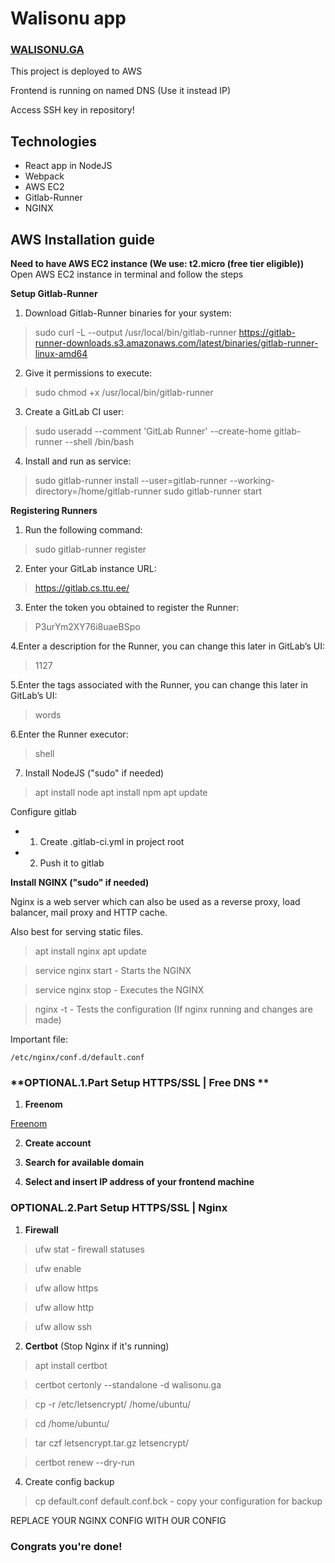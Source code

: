 # Walisonu app

### **[WALISONU.GA](https://walisonu.ga)**
This project is deployed to AWS

Frontend is running on named DNS (Use it instead IP)

Access SSH key in repository! 

## Technologies

- React app in NodeJS
- Webpack
- AWS EC2
- Gitlab-Runner
- NGINX

## AWS Installation guide

**Need to have AWS EC2 instance (We use: t2.micro (free tier eligible))**
Open AWS EC2 instance in terminal and follow the steps

**Setup Gitlab-Runner**
1. Download Gitlab-Runner binaries for your system:
>sudo curl -L --output /usr/local/bin/gitlab-runner https://gitlab-runner-downloads.s3.amazonaws.com/latest/binaries/gitlab-runner-linux-amd64

2. Give it permissions to execute:
> sudo chmod +x /usr/local/bin/gitlab-runner

3. Create a GitLab CI user:
>sudo useradd --comment 'GitLab Runner' --create-home gitlab-runner --shell /bin/bash

4. Install and run as service:
>sudo gitlab-runner install --user=gitlab-runner --working-directory=/home/gitlab-runner
sudo gitlab-runner start

**Registering Runners**

1. Run the following command:
>sudo gitlab-runner register

2. Enter your GitLab instance URL:
>https://gitlab.cs.ttu.ee/

3. Enter the token you obtained to register the Runner:
>P3urYm2XY76i8uaeBSpo

4.Enter a description for the Runner, you can change this later in GitLab’s UI:
>1127

5.Enter the tags associated with the Runner, you can change this later in GitLab’s UI:
>words

6.Enter the Runner executor:
>shell

7. Install NodeJS ("sudo" if needed)
>apt install node
apt install npm
apt update


Configure gitlab
- 1. Create .gitlab-ci.yml in project root
- 2. Push it to gitlab

 **Install NGINX ("sudo" if needed)**

Nginx is a web server which can also be used as a reverse proxy, load balancer, mail proxy and HTTP cache.

Also best for serving static files.

>apt install nginx
apt update

>service nginx start - Starts the NGINX

>service nginx stop   - Executes the NGINX

> nginx -t              - Tests the configuration (If nginx running and changes are made)

Important file:

	/etc/nginx/conf.d/default.conf

### **OPTIONAL.1.Part Setup HTTPS/SSL | Free DNS **

1. **Freenom**

[Freenom](https://www.freenom.com/)

2. **Create account**

3. **Search for available domain**

4. **Select and insert IP address of your frontend machine**


### **OPTIONAL.2.Part Setup HTTPS/SSL | Nginx**

1. **Firewall**
>ufw stat                 - firewall statuses

>ufw enable

>ufw allow https

>ufw allow http

>ufw allow ssh

2. **Certbot** (Stop Nginx if it's running)

>apt install certbot

>certbot certonly --standalone -d walisonu.ga     

>cp -r /etc/letsencrypt/ /home/ubuntu/

>cd /home/ubuntu/

>tar czf letsencrypt.tar.gz letsencrypt/

>certbot renew --dry-run 

4. Create config backup 
>cp default.conf default.conf.bck   - copy your configuration for backup

REPLACE YOUR NGINX CONFIG WITH OUR CONFIG


### **Congrats you're done!**